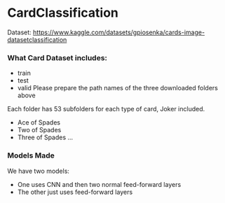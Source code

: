 # CardClassification

Dataset: https://www.kaggle.com/datasets/gpiosenka/cards-image-datasetclassification

### What Card Dataset includes:
- train
- test
- valid
Please prepare the path names of the three downloaded folders above


Each folder has 53 subfolders for each type of card, Joker included.
- Ace of Spades
- Two of Spades
- Three of Spades
...

### Models Made
We have two models:
- One uses CNN and then two normal feed-forward layers
- The other just uses feed-forward layers
